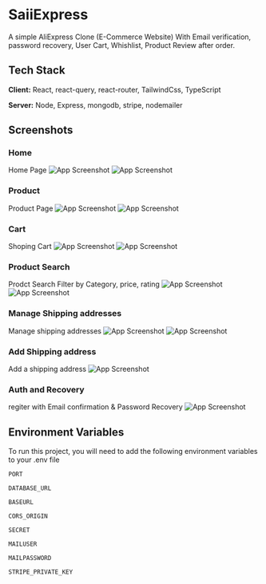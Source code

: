 
# SaiiExpress 

A simple AliExpress Clone (E-Commerce Website) With Email verification, password recovery,
User Cart, Whishlist, Product Review after order.



## Tech Stack

**Client:** React, react-query, react-router, TailwindCss, TypeScript

**Server:** Node, Express, mongodb, stripe, nodemailer


## Screenshots

### Home
Home Page 
![App Screenshot](https://i.imgur.com/hKAt60H.jpeg)
![App Screenshot](https://i.imgur.com/OOC80q5.jpg)
### Product
Product Page
![App Screenshot](https://i.imgur.com/kztGsha.jpeg)
![App Screenshot](https://i.imgur.com/ku75h7L.jpg)
### Cart
Shoping Cart
![App Screenshot](https://i.imgur.com/nSrXeq5.jpeg)
![App Screenshot](https://i.imgur.com/tgtTMEa.jpg)
### Product Search
Prodct Search Filter by Category, price, rating 
![App Screenshot](https://i.imgur.com/xPzwHwZ.jpeg)
![App Screenshot](https://i.imgur.com/CiatkKy.jpg)
### Manage Shipping addresses
Manage shipping addresses
![App Screenshot](https://i.imgur.com/BtF0hQe.jpg)
![App Screenshot](https://i.imgur.com/1IwOxTO.jpg)
### Add Shipping address
Add a shipping address 
![App Screenshot](https://i.imgur.com/l9iDrZm.jpg)
### Auth and Recovery
regiter with Email confirmation & Password Recovery 
![App Screenshot](https://i.imgur.com/5TiK28D.jpg)


## Environment Variables

To run this project, you will need to add the following environment variables to your .env file

`PORT`

`DATABASE_URL`

`BASEURL`

`CORS_ORIGIN`

`SECRET`

`MAILUSER`

`MAILPASSWORD`

`STRIPE_PRIVATE_KEY`

